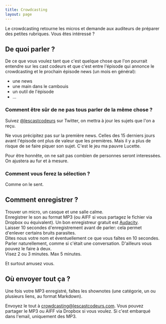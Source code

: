 ```yaml
---
title: Crowdcasting
layout: page
---
```


Le crowdcasting retourne les micros et demande aux auditeurs de préparer des petites rubriques.
Vous êtes intéressé ?

## De quoi parler ?

De ce que vous voulez tant que c'est quelque chose que l'on pourrait entendre sur les cast codeurs
et que c'est entre l'épisode qui annonce le crowdcasting et le prochain épisode news (un mois en général):

* une news
* une main dans le cambouis
* un outil de l'épisode
* ...

### Comment être sûr de ne pas tous parler de la même chose ?

Suivez [@lescastcodeurs](https://twitter.com/lescastcodeurs) sur Twitter,
on mettra à jour les sujets que l'on a reçu.

Ne vous précipitez pas sur la première news.
Celles des 15 derniers jours avant l'épisode ont plus de valeur que les premières.
Mais il y a plus de risque de se faire piquer son sujet.
C'est le jeu ma pauvre Lucette.

Pour être honnête, on ne sait pas combien de personnes seront interessées.
On ajustera au fur et à mesure.

### Comment vous ferez la sélection ?

Comme on le sent.

## Comment enregistrer ?

Trouver un micro, un casque et une salle calme.  
Enregistrer le son au format MP3 (ou AIFF si vous partagez le fichier via Dropbox ou équivalent). Un bon enregistreur gratuit est [Audacity](http://audacity.sourceforge.net).  
Laisser 10 secondes d'enregistrement avant de parler: cela permet d'enlever certains bruits parasites.  
Dites nous votre nom et éventuellement ce que vous faîtes en 10 secondes.  
Parler naturellement, comme si c'était une conversation. D'ailleurs vous pouvez le faire à deux.  
Visez 2 ou 3 minutes. Max 5 minutes.  

Et surtout amusez vous.

## Où envoyer tout ça ?

Une fois votre MP3 enregistré, faîtes les shownotes (une catégorie, un ou plusieurs liens, au format Markdown).

Envoyez le tout à crowdcasting@lescastcodeurs.com.
Vous pouvez partager le MP3 ou AIFF via Dropbox si vous voulez.
Si c'est embarqué dans l'email, uniquement des MP3.  

